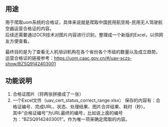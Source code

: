 ## 用途  
用于爬取uom系统的合格证，具体来说就是爬取中国民用航空局-民用无人驾驶航空器运营合格证的内容。  
后续还需要通过OCR技术对图片内容进行识别，整理成一个新版的Excel，以供网友方便查看。

最终目的是为了查看无人机培训机构在各个省份各个市级的数量以及成立趋势。         
运营合格证的链接参考：https://uom.caac.gov.cn/#/uav-sczs-show/BZSQ9142403001   

## 功能说明       
1. 合格证图片（将两张拼接成了一张）
2. 一个Excel文件（uav_cert_status_correct_range.xlsx）
保存的内容有：合格证编号、完成URL、状态、处理结果、图片合并结果、耗时（秒）。  
其中“合格证编号”为URL最终的编号，比如说上面的编号为：“BZSQ9142403001”。作为唯一项来确定爬取的内容。